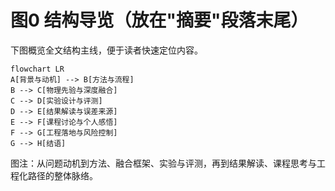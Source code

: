 # 图0 结构导览（放在"摘要"段落末尾）

下图概览全文结构主线，便于读者快速定位内容。

```mermaid
flowchart LR
A[背景与动机] --> B[方法与流程]
B --> C[物理先验与深度融合]
C --> D[实验设计与评测]
D --> E[结果解读与误差来源]
E --> F[课程讨论与个人感悟]
F --> G[工程落地与风险控制]
G --> H[结语]
```

图注：从问题动机到方法、融合框架、实验与评测，再到结果解读、课程思考与工程化路径的整体脉络。